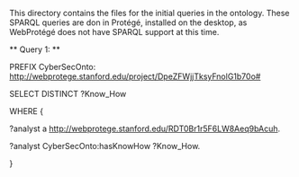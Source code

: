 This directory contains the files for the initial queries in the ontology. 
These SPARQL queries are don in Protégé, installed on the desktop, as WebProtégé does not have SPARQL support at this time.

** Query 1: **

PREFIX CyberSecOnto: <http://webprotege.stanford.edu/project/DpeZFWjjTksyFnolG1b70o#>

SELECT DISTINCT ?Know_How

WHERE { 

?analyst a <http://webprotege.stanford.edu/RDT0Br1r5F6LW8Aeq9bAcuh>.

?analyst CyberSecOnto:hasKnowHow ?Know_How. 

} 


